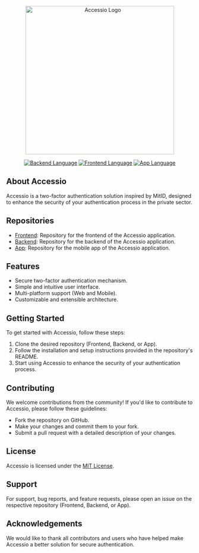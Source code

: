 <p align="center"><a href="https://github.com/NullerGoej/factor_backend" target="_blank"><img src="https://i.imgur.com/7iSNi5G.png" width="400" alt="Accessio Logo"></a></p>

<p align="center">
<a href="https://github.com/NullerGoej/factor_backend" target="_blank"><img src="https://img.shields.io/github/languages/top/NullerGoej/factor_backend" alt="Backend Language"></a>
<a href="https://github.com/NullerGoej/factor_front" target="_blank"><img src="https://img.shields.io/github/languages/top/NullerGoej/factor_front" alt="Frontend Language"></a>
<a href="https://github.com/NullerGoej/factor_app" target="_blank"><img src="https://img.shields.io/github/languages/top/NullerGoej/factor_app" alt="App Language"></a>
</p>

## About Accessio

Accessio is a two-factor authentication solution inspired by MitID, designed to enhance the security of your authentication process in the private sector.

## Repositories

- [Frontend](https://github.com/NullerGoej/factor_front): Repository for the frontend of the Accessio application.
- [Backend](https://github.com/NullerGoej/factor_backend): Repository for the backend of the Accessio application.
- [App](https://github.com/NullerGoej/factor_app): Repository for the mobile app of the Accessio application.

## Features

- Secure two-factor authentication mechanism.
- Simple and intuitive user interface.
- Multi-platform support (Web and Mobile).
- Customizable and extensible architecture.

## Getting Started

To get started with Accessio, follow these steps:

1. Clone the desired repository (Frontend, Backend, or App).
2. Follow the installation and setup instructions provided in the repository's README.
3. Start using Accessio to enhance the security of your authentication process.

## Contributing

We welcome contributions from the community! If you'd like to contribute to Accessio, please follow these guidelines:

- Fork the repository on GitHub.
- Make your changes and commit them to your fork.
- Submit a pull request with a detailed description of your changes.

## License

Accessio is licensed under the [MIT License](LICENSE).

## Support

For support, bug reports, and feature requests, please open an issue on the respective repository (Frontend, Backend, or App).

## Acknowledgements

We would like to thank all contributors and users who have helped make Accessio a better solution for secure authentication.
